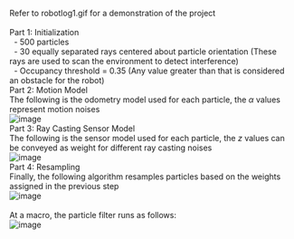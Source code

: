 Refer to robotlog1.gif for a demonstration of the project <br/>
<br/>
Part 1: Initialization <br/>
&nbsp; - 500 particles <br/>
&nbsp; - 30 equally separated rays centered about particle orientation (These rays are used to scan the environment to detect interference) <br/>
&nbsp; - Occupancy threshold = 0.35 (Any value greater than that is considered an obstacle for the robot) <br/>
Part 2: Motion Model <br/>
The following is the odometry model used for each particle, the $\alpha$ values represent motion noises <br/>
![image](https://user-images.githubusercontent.com/71652695/129286254-0979caac-542c-4edd-a430-ffd36e2f30f1.png) <br/>
Part 3: Ray Casting Sensor Model <br/>
The following is the sensor model used for each particle, the $z$ values can be conveyed as weight for different ray casting noises  <br/>
![image](https://user-images.githubusercontent.com/71652695/129286435-64de5176-91d9-44f9-ab3f-896b02560426.png) <br/>
Part 4: Resampling <br/>
Finally, the following algorithm resamples particles based on the weights assigned in the previous step <br/>
![image](https://user-images.githubusercontent.com/71652695/129286802-a12a393d-2ade-420b-b8de-8a341ac02660.png) <br/>
<br/>
At a macro, the particle filter runs as follows: <br/>
![image](https://user-images.githubusercontent.com/71652695/129286679-fb046b8f-9ac4-404e-a07c-c63acec66393.png) <br/>
